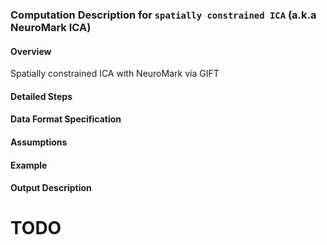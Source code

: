 ### Computation Description for `spatially constrained ICA` (a.k.a NeuroMark ICA)

#### Overview
Spatially constrained ICA with NeuroMark via GIFT



#### Detailed Steps


#### Data Format Specification


#### Assumptions

#### Example



#### Output Description

# TODO
